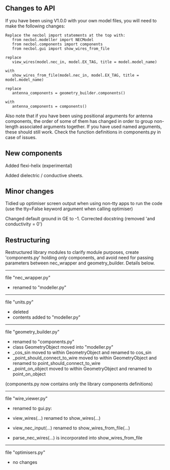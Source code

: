 ## Changes to API
If you have been using V1.0.0 with your own model files, you will need to make the following changes:

```
Replace the necbol import statements at the top with:
   from necbol.modeller import NECModel
   from necbol.components import components 
   from necbol.gui import show_wires_from_file

replace
   view_wires(model.nec_in, model.EX_TAG, title = model.model_name)

with
   show_wires_from_file(model.nec_in, model.EX_TAG, title = model.model_name)

replace
   antenna_components = geometry_builder.components()

with
   antenna_components = components()
```
Also note that if you have been using positional arguments for antenna components, the order of some of them has changed in order to group non-length associated arguments together. If you have used named arguments, these should still work. Check the function definitions in components.py in case of issues.

## New components
Added flexi-helix (experimental)

Added dielectric / conductive sheets.

## Minor changes
Tidied up optimiser screen output when using non-tty apps to run the code
   (use the tty=False keyword argument when calling optimiser)

Changed default ground in GE to -1. Corrected docstring (removed 'and conductivity = 0')

## Restructuring
Restructured library modules to clarify module purposes, create 'components.py' holding *only* components, and avoid need for passing parameters between nec_wrapper and geometry_builder. Details below.

----------------------------
file "nec_wrapper.py"
-  renamed to "modeller.py"

---------------------------------
file "units.py"
- deleted
- contents added to "modeller.py"

---------------------------------------
file "geometry_builder.py" 
- renamed to "components.py"
- class GeometryObject moved into "modeller.py"
- _cos_sin moved to within GeometryObject and renamed to cos_sin
- _point_should_connect_to_wire moved to within GeometryObject and renamed to point_should_connect_to_wire
- _point_on_object moved to within GeometryObject and renamed to point_on_object

(components.py now contains only the library components definitions)

-----------------------------------
file "wire_viewer.py"
 - renamed to gui.py:

- view_wires(...) renamed to show_wires(...)
- view_nec_input(...) renamed to show_wires_from_file(...)
- parse_nec_wires(...) is incorporated into show_wires_from_file

-----------------------------------
file "optimisers.py" 
- no changes

